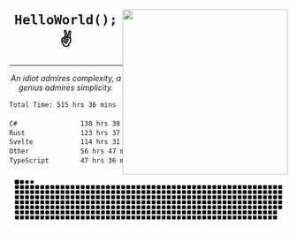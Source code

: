 <div text-align="center">
    <img src="https://i.imgur.com/h1q15Kt.gife" align="right" width="299" height="299">
    <h1 align="center"><code>HelloWorld();</code> ✌️</h1>
    <hr>
    <p align="center"><i>An idiot admires complexity, a genius admires simplicity.</i></p>
</div>

<!--START_SECTION:waka-->

```txt
Total Time: 515 hrs 36 mins

C#                138 hrs 38 mins ██████░░░░░░░░░░░░░░░░░░░   24.22 %
Rust              123 hrs 37 mins █████▒░░░░░░░░░░░░░░░░░░░   21.60 %
Svelte            114 hrs 31 mins █████░░░░░░░░░░░░░░░░░░░░   20.01 %
Other             56 hrs 47 mins  ██▒░░░░░░░░░░░░░░░░░░░░░░   09.92 %
TypeScript        47 hrs 36 mins  ██░░░░░░░░░░░░░░░░░░░░░░░   08.32 %
```

<!--END_SECTION:waka-->

<picture>
  <source media="(prefers-color-scheme: dark)" srcset="https://raw.githubusercontent.com/Somfic/Somfic/main/github-contribution-grid-snake-dark.svg">
  <source media="(prefers-color-scheme: light)" srcset="https://raw.githubusercontent.com/Somfic/Somfic/main/github-contribution-grid-snake.svg">
  <img alt="github contribution grid snake animation" src="https://raw.githubusercontent.com/Somfic/Somfic/main/github-contribution-grid-snake.svg">
</picture>
